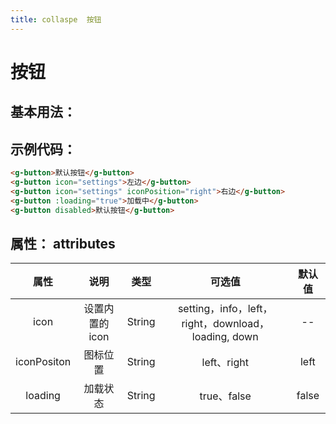 ```yaml
---
title: collaspe  按钮
---
```

# 按钮

## 基本用法：


<CollaspeDemo></CollaspeDemo>

## 示例代码：

``` html
<g-button>默认按钮</g-button>
<g-button icon="settings">左边</g-button>
<g-button icon="settings" iconPosition="right">右边</g-button>
<g-button :loading="true">加载中</g-button>
<g-button disabled>默认按钮</g-button>  
```

## 属性：  attributes


|     属性       |   说明    |  类型    |  可选值         |     默认值    |
|:--------------:|:-------:|:--------:|:--------------:|:-----------:|
|   icon         |设置内置的icon|String      | setting，info，left，right，download，loading, down |  --      |
| iconPositon    | 图标位置   |String   |    left、right |  left       |
| loading        | 加载状态   |String   |    true、false |  false      |


